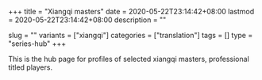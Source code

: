 +++
title = "Xiangqi masters"
date = 2020-05-22T23:14:42+08:00
lastmod = 2020-05-22T23:14:42+08:00
description = ""

slug = ""
variants = ["xiangqi"]
categories = ["translation"]
tags = []
type = "series-hub"
+++

This is the hub page for profiles of selected xiangqi masters, professional titled players.